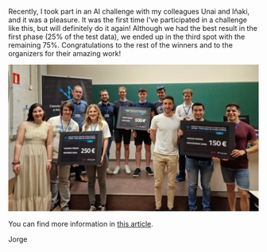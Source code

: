 <!--
title: UPNA-Tracasa AI challenge
tag: Updates
date: 28/04/2023
-->
Recently, I took part in an AI challenge with my colleagues Unai and Iñaki, and it was a pleasure. It was the first time I've participated in a challenge like this, but will definitely do it again! Although we had the best result in the first phase (25% of the test data), we ended up in the third spot with the remaining 75%. Congratulations to the rest of the winners and to the organizers for their amazing work!

![AI challenge winners](/assets/blog/upna_tracasa_challenge_2023.jpeg)

You can find more information in [this article](https://www.diariodenavarra.es/noticias/navarra/2023/03/03/upna-entrega-premios-mejores-expedientes-grado-master-curso-560211-300.html).

Jorge